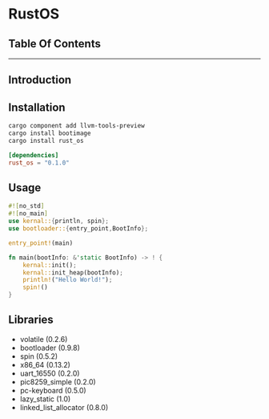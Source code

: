 # RustOS
## Table Of Contents

----

## Introduction

## Installation

```bash
cargo component add llvm-tools-preview
cargo install bootimage
cargo install rust_os
```

```toml
[dependencies]
rust_os = "0.1.0"
```



## Usage
```rust
#![no_std]
#![no_main]
use kernal::{println, spin};
use bootloader::{entry_point,BootInfo};

entry_point!(main)

fn main(bootInfo: &'static BootInfo) -> ! {
    kernal::init();
    kernal::init_heap(bootInfo);
    println!("Hello World!");
    spin!()
}
```


## Libraries
- volatile (0.2.6)
- bootloader (0.9.8)
- spin (0.5.2)
- x86_64 (0.13.2)
- uart_16550 (0.2.0)
- pic8259_simple (0.2.0)
- pc-keyboard (0.5.0)
- lazy_static (1.0)
- linked_list_allocator (0.8.0)
